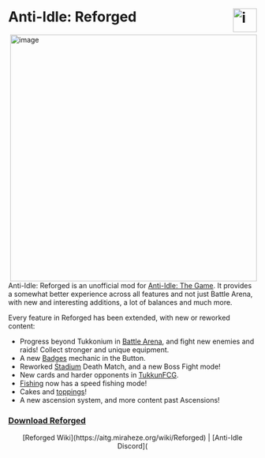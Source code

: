 # Anti-Idle: Reforged <img align="right" height="48" alt="image" src="https://github.com/user-attachments/assets/b0b7faf1-4b1a-4394-af71-caeac5e74c64" />


<img align="right" height="500" alt="image" src="https://github.com/user-attachments/assets/e49b4cbc-5130-48a4-86b8-da960c9abe1a" />

Anti-Idle: Reforged is an unofficial mod for [Anti-Idle: The Game](https://aitg.miraheze.org/wiki/Main_Page). It provides a somewhat better experience across all features and not just Battle Arena, with new and interesting additions, a lot of balances and much more.

Every feature in Reforged has been extended, with new or reworked content:
- Progress beyond Tukkonium in [Battle Arena](https://aitg.miraheze.org/wiki/Reforged#Battle_Arena), and fight new enemies and raids! Collect stronger and unique equipment.
- A new [Badges](https://aitg.miraheze.org/wiki/Reforged#Button) mechanic in the Button.
- Reworked [Stadium](https://aitg.miraheze.org/wiki/Reforged#Stadium) Death Match, and a new Boss Fight mode!
- New cards and harder opponents in [TukkunFCG](https://aitg.miraheze.org/wiki/Reforged#TukkunFCG).
- [Fishing](https://aitg.miraheze.org/wiki/Reforged#Fishing) now has a speed fishing mode!
- Cakes and [toppings](https://aitg.miraheze.org/wiki/Reforged#Toppings)!
- A new ascension system, and more content past Ascensions!

<p align="center"><h3><a align="center" href="https://github.com/anti-idle-modding/reforged/releases">Download Reforged</a></h3></p>

<p align="center">[Reforged Wiki](https://aitg.miraheze.org/wiki/Reforged) | [Anti-Idle Discord](
